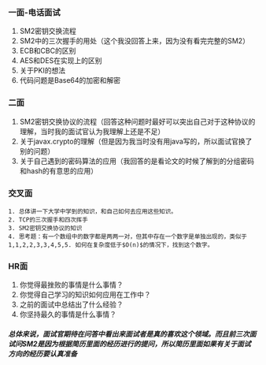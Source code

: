 ### 一面-电话面试

1. SM2密钥交换流程
2. SM2中的三次握手的用处（这个我没回答上来，因为没有看完完整的SM2）
3. ECB和CBC的区别
4. AES和DES在实现上的区别
5. 关于PKI的想法
6. 代码问题是Base64的加密和解密

### 二面

1. SM2密钥交换协议的流程（回答这种问题时最好可以突出自己对于这种协议的理解，当时我的面试官认为我理解上还是不足）
2. 关于javax.crypto的理解（但是因为我当时没有用java写的，所以面试官换了别的问题）
3. 关于自己遇到的密码算法的应用（我回答的是看论文的时候了解到的分组密码和hash的有意思的应用）

### 交叉面

	1. 总体讲一下大学中学到的知识，和自己如何去应用这些知识。
 	2. TCP的三次握手和四次挥手
 	3. SM2密钥交换协议的知识
 	4. 思考题：有一个数组中的数字都是两两一对，但其中存在一个数字是单独出现的，类似于 1,1,2,2,3,3,4,5,5. 如何在复杂度低于$O(n)$的情况下，找到这个数字。

### HR面

1. 你觉得最挫败的事情是什么事情？
2. 你觉得自己学习的知识如何应用在工作中？
3. 之前的面试中总结出了什么经验？
4. 你坚持最久的事情是什么事情？

##### 总体来说，面试官期待在问答中看出来面试者是真的喜欢这个领域。而且前三次面试问SM2是因为根据简历里面的经历进行的提问，所以简历里面如果有关于面试方向的经历要认真准备



